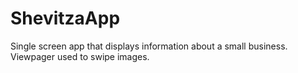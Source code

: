 # ShevitzaApp
Single screen app that displays information about a small business. Viewpager used to swipe images.
